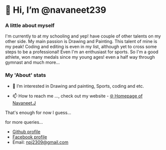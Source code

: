 # 👋 Hi, I’m @navaneet239

### A little about myself
I'm currently to at my schooling and yep! have couple of other talents on my other side. My main passion is Drawing and Painting. This talent of mine is my peak! Coding and editing is even in my list, although yet to cross some steps to be a professional! Even I'm an enthusiast for sports. So I'm a good athlete, won many medals since my young ages! even a half way through gymnast and much more...

### My 'About' stats
- 👀 I’m interested in Drawing and painting, Sports, coding and etc.

- 📫 How to reach me ..., check out my website - [🌐 Homepage of Navaneet.J](https://navaneet239.github.io/HomePageOf_Navaneet.J/)

That's enough for now I guess...

for more queries...
- [Github profile](https://github.com/navaneet239)
- [Facebook profile](https://www.facebook.com/navaneet.jaggannathan/)
- Email: npj2309@gmail.com
